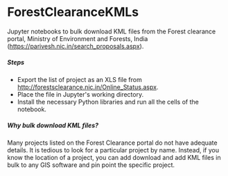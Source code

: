 # ForestClearanceKMLs
Jupyter notebooks to bulk download KML files from the Forest clearance portal, Ministry of Environment and Forests, India (https://parivesh.nic.in/search_proposals.aspx).  

##### Steps
* Export the list of project as an XLS file from http://forestsclearance.nic.in/Online_Status.aspx. 
* Place the file in Jupyter's working directory. 
* Install the necessary Python libraries and run all the cells of the notebook. 


##### Why bulk download KML files?
Many projects listed on the Forest Clearance portal do not have adequate details. It is tedious to look for a particular project by name. Instead, if you know the location of 
a project, you can add download and add KML files in bulk to any GIS software and pin point the specific project. 

